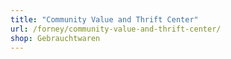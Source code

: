 ```yaml
---
title: "Community Value and Thrift Center"
url: /forney/community-value-and-thrift-center/
shop: Gebrauchtwaren
---
```

